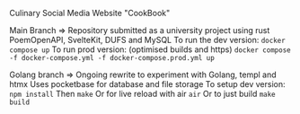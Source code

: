 Culinary Social Media Website "CookBook"

Main Branch =>
  Repository submitted as a university project using rust PoemOpenAPI, SvelteKit, DUFS and MySQL
  To run the dev version:
  ```docker compose up```
  To run prod version: (optimised builds and https)
  ```docker compose -f docker-compose.yml -f docker-compose.prod.yml up```

Golang branch =>
  Ongoing rewrite to experiment with Golang, templ and htmx
  Uses pocketbase for database and file storage
  To setup dev version:
  ```npm install```
  Then
  ```make```
  Or for live reload with air
  ```air```
  Or to just build
  ```make build```
